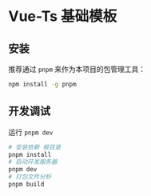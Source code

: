 # Vue-Ts 基础模板

## 安装

推荐通过 `pnpm` 来作为本项目的包管理工具：

```sh
npm install -g pnpm
```

## 开发调试

运行 `pnpm dev`

```sh
# 安装依赖 根目录
pnpm install
# 启动开发服务器
pnpm dev
# 打包文件分析
pnpm build
```
